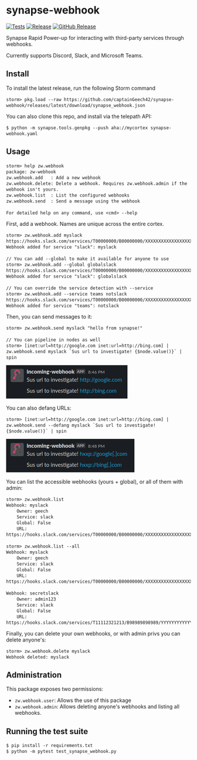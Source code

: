 # synapse-webhook
[![Tests](https://github.com/captainGeech42/synapse-webhook/actions/workflows/test.yml/badge.svg)](https://github.com/captainGeech42/synapse-webhook/actions/workflows/test.yml) [![Release](https://github.com/captainGeech42/synapse-webhook/actions/workflows/release.yml/badge.svg)](https://github.com/captainGeech42/synapse-webhook/actions/workflows/release.yml) [![GitHub Release](https://img.shields.io/github/release/captainGeech42/synapse-webhook.svg?style=flat)](https://github.com/captainGeech42/synapse-webhook/releases)

Synapse Rapid Power-up for interacting with third-party services through webhooks.

Currently supports Discord, Slack, and Microsoft Teams.

## Install

To install the latest release, run the following Storm command

```
storm> pkg.load --raw https://github.com/captainGeech42/synapse-webhook/releases/latest/download/synapse_webhook.json
```

You can also clone this repo, and install via the telepath API:

```
$ python -m synapse.tools.genpkg --push aha://mycortex synapse-webhook.yaml
```

## Usage

```
storm> help zw.webhook
package: zw-webhook
zw.webhook.add   : Add a new webhook
zw.webhook.delete: Delete a webhook. Requires zw.webhook.admin if the webhook isn't yours.
zw.webhook.list  : List the configured webhooks
zw.webhook.send  : Send a message using the webhook

For detailed help on any command, use <cmd> --help
```

First, add a webhook. Names are unique across the entire cortex.
```
storm> zw.webhook.add myslack https://hooks.slack.com/services/T00000000/B00000000/XXXXXXXXXXXXXXXXXXXXXXXX
Webhook added for service "slack": myslack

// You can add --global to make it available for anyone to use
storm> zw.webhook.add --global globalslack https://hooks.slack.com/services/T00000000/B00000000/XXXXXXXXXXXXXXXXXXXXXXXX
Webhook added for service "slack": globalslack

// You can override the service detection with --service
storm> zw.webhook.add --service teams notslack https://hooks.slack.com/services/T00000000/B00000000/XXXXXXXXXXXXXXXXXXXXXXXX
Webhook added for service "teams": notslack
```

Then, you can send messages to it:
```
storm> zw.webhook.send myslack "hello from synapse!"

// You can pipeline in nodes as well
storm> [inet:url=http://google.com inet:url=http://bing.com] | zw.webhook.send myslack `Sus url to investigate! {$node.value()}` | spin
```

![Slack example](/imgs/slack.png)

You can also defang URLs:
```
storm> [inet:url=http://google.com inet:url=http://bing.com] | zw.webhook.send --defang myslack `Sus url to investigate! {$node.value()}` | spin
```

![Slack defanged example](/imgs/slack_defanged.png)

You can list the accessible webhooks (yours + global), or all of them with admin:
```
storm> zw.webhook.list
Webhook: myslack
    Owner: geech
    Service: slack
    Global: False
    URL: https://hooks.slack.com/services/T00000000/B00000000/XXXXXXXXXXXXXXXXXXXXXXXX

storm> zw.webhook.list --all
Webhook: myslack
    Owner: geech
    Service: slack
    Global: False
    URL: https://hooks.slack.com/services/T00000000/B00000000/XXXXXXXXXXXXXXXXXXXXXXXX

Webhook: secretslack
    Owner: admin123
    Service: slack
    Global: False
    URL: https://hooks.slack.com/services/T11112321213/B98989898989/YYYYYYYYYYYYYYYYYY

```

Finally, you can delete your own webhooks, or with admin privs you can delete anyone's:
```
storm> zw.webhook.delete myslack
Webhook deleted: myslack
```

## Administration

This package exposes two permissions:

* `zw.webhook.user`: Allows the use of this package
* `zw.webhook.admin`: Allows deleting anyone's webhooks and listing all webhooks.

## Running the test suite

```
$ pip install -r requirements.txt
$ python -m pytest test_synapse_webhook.py
```